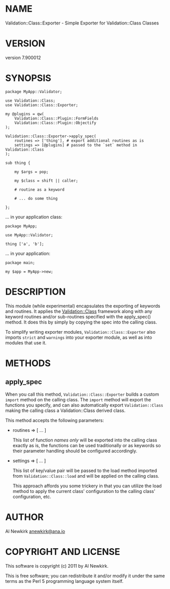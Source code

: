 # NAME

Validation::Class::Exporter - Simple Exporter for Validation::Class Classes

# VERSION

version 7.900012

# SYNOPSIS

    package MyApp::Validator;

    use Validation::Class;
    use Validation::Class::Exporter;

    my @plugins = qw(
        Validation::Class::Plugin::FormFields
        Validation::Class::Plugin::Objectify
    );

    Validation::Class::Exporter->apply_spec(
        routines => ['thing'], # export additional routines as is
        settings => [@plugins] # passed to the `set` method in Validation::Class
    );

    sub thing {

        my $args = pop;

        my $class = shift || caller;

        # routine as a keyword

        # ... do some thing

    };

... in your application class:

    package MyApp;

    use MyApp::Validator;

    thing ['a', 'b'];

... in your application:

    package main;

    my $app = MyApp->new;

# DESCRIPTION

This module (while experimental) encapsulates the exporting of keywords and
routines. It applies the [Validation::Class](http://search.cpan.org/perldoc?Validation::Class) framework along with any keyword
routines and/or sub-routines specified with the apply\_spec() method. It does
this by simply by copying the spec into the calling class.

To simplify writing exporter modules, `Validation::Class::Exporter` also
imports `strict` and `warnings` into your exporter module, as well as into
modules that use it.

# METHODS

## apply\_spec

When you call this method, `Validation::Class::Exporter` builds a custom
`import` method on the calling class. The `import` method will export the
functions you specify, and can also automatically export `Validation::Class`
making the calling class a Validation::Class derived class.

This method accepts the following parameters:

- routines => \[ ... \]

    This list of function _names only_ will be exported into the calling class
    exactly as is, the functions can be used traditionally or as keywords so their
    parameter handling should be configured accordingly.

- settings => \[ ... \]

    This list of key/value pair will be passed to the load method imported from
    `Validation::Class::load` and will be applied on the calling class.

    This approach affords you some trickery in that you can utilize the load method
    to apply the current class' configuration to the calling class' configuration,
    etc.

# AUTHOR

Al Newkirk <anewkirk@ana.io>

# COPYRIGHT AND LICENSE

This software is copyright (c) 2011 by Al Newkirk.

This is free software; you can redistribute it and/or modify it under
the same terms as the Perl 5 programming language system itself.
